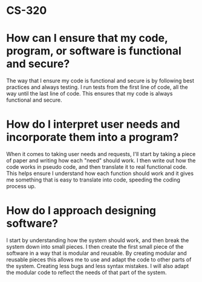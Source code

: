 # CS-320

# How can I ensure that my code, program, or software is functional and secure?

The way that I ensure my code is functional and secure is by following best practices and always testing. I run tests from the first line of code, all the way until the last line of code. This ensures that my code is always functional and secure. 

# How do I interpret user needs and incorporate them into a program?

When it comes to taking user needs and requests, I'll start by taking a piece of paper and writing how each "need" should work. I then write out how the code works in pseudo code, and then translate it to real functional code. This helps ensure I understand how each function should work and it gives me something that is easy to translate into code, speeding the coding process up.

# How do I approach designing software?

I start by understanding how the system should work, and then break the system down into small pieces. I then create the first small piece of the software in a way that is modular and reusable. By creating modular and reusable pieces this allows me to use and adapt the code to other parts of the system.  Creating less bugs and less syntax mistakes. I will also adapt the modular code to reflect the needs of that part of the system. 

